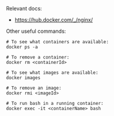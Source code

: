Relevant docs:

* https://hub.docker.com/_/nginx/

Other useful commands:

```
# To see what containers are available:
docker ps -a

# To remove a container:
docker rm <containerId>

# To see what images are available:
docker images

# To remove an image:
docker rmi <imageId>

# To run bash in a running container:
docker exec -it <containerName> bash
```